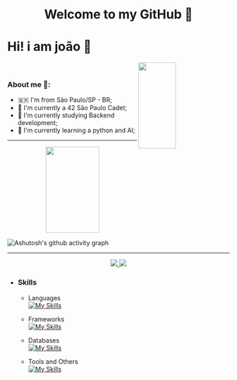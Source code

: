 <h1 align="center"> 
	Welcome to my GitHub 🚀

# Hi! i am joão 👋

<img align="right" width="41%" height="195px" src="https://github-readme-stats.vercel.app/api/top-langs/?username=JoaolSoares&layout=compact&hide_border=true&title_color=ff91a4&text_color=ff91a4&bg_color=0d1117" /><br>
### About me 👨:<br>
- 🇧🇷  I'm from São Paulo/SP - BR;<br>
- 👾 I'm currently a 42 São Paulo Cadet;<br>
- 🔭 I'm currently studying Backend development;<br>
- 🌱 I'm currently learning a python and AI;<br>

<hr></hr>

<div align="center">  
	<img width="49%" height="195px" src="https://github-readme-stats.vercel.app/api?username=JoaolSoares&show_icons=true&count_private=true&hide_border=true&title_color=ff91a4&icon_color=ff91a4&text_color=c9d1d9&bg_color=0d1117"/>
</div>

![Ashutosh's github activity graph](https://github-readme-activity-graph.cyclic.app/graph?username=joaolsoares&bg_color=0d1117&color=ff91a4&line=ff91a4&point=ffffff&area=true&hide_border=true&height=250&hide_title=true)

<hr></hr>

<div align="center">
	<a href = "joaolucassoaresk@outlook.com"><img src="https://img.shields.io/badge/Outlook-0078D4?style=for-the-badge&logo=microsoft-outlook&logoColor=white" target="_blank"</a>
	<a href="https://www.linkedin.com/in/jo%C3%A3o-lucas-soares-a24a2721a/" target="_blank"><img src="https://img.shields.io/badge/-LinkedIn-%230077B5?style=for-the-badge&logo=linkedin&logoColor=white" target="_blank"></a>
</div>

- ### Skills
	- Languages<br>
		[![My Skills](https://skillicons.dev/icons?i=py,js,c)](https://skillicons.dev)

	- Frameworks<br>
      	[![My Skills](https://skillicons.dev/icons?i=django)](https://skillicons.dev)

	- Databases<br>
	 	 [![My Skills](https://skillicons.dev/icons?i=postgresql,mysql)](https://skillicons.dev)

	- Tools and Others<br>
	  	[![My Skills](https://skillicons.dev/icons?i=aws,git,linux,bash,nodejs,ps)](https://skillicons.dev)

	
<!-- ![Snake animation](https://github.com/JoaolSoares/JoaolSoares/blob/output/github-contribution-grid-snake.svg) -->
